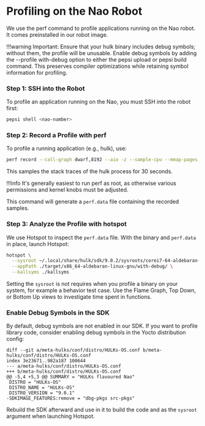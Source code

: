# Profiling on the Nao Robot

We use the perf command to profile applications running on the Nao robot. It comes preinstalled in our robot image.

!!!warning
    Important: Ensure that your hulk binary includes debug symbols; without them, the profile will be unusable.
    Enable debug symbols by adding the --profile with-debug option to either the pepsi upload or pepsi build command. This preserves compiler optimizations while retaining symbol information for profiling.

### Step 1: SSH into the Robot

To profile an application running on the Nao, you must SSH into the robot first:

```bash
pepsi shell <nao-number>
```

### Step 2: Record a Profile with perf

To profile a running application (e.g., hulk), use:

```bash
perf record --call-graph dwarf,8192 --aio -z --sample-cpu --mmap-pages 16M --pid $(pidof hulk) sleep 30
```

This samples the stack traces of the hulk process for 30 seconds.

!!!info
    It's generally easiest to run perf as root, as otherwise various permissions and kernel knobs must be adjusted.

This command will generate a `perf.data` file containing the recorded samples.

### Step 3: Analyze the Profile with hotspot

We use Hotspot to inspect the `perf.data` file.
With the binary and `perf.data` in place, launch Hotspot:

```bash
hotspot \
  --sysroot ~/.local/share/hulk/sdk/9.0.2/sysroots/corei7-64-aldebaran-linux/ \
  --appPath ./target/x86_64-aldebaran-linux-gnu/with-debug/ \
  --kallsyms ./kallsyms
```

Setting the `sysroot` is not requires when you profile a binary on your system, for example a behavior test case.
Use the Flame Graph, Top Down, or Bottom Up views to investigate time spent in functions.

### Enable Debug Symbols in the SDK

By default, debug symbols are not enabled in our SDK.
If you want to profile library code, consider enabling debug symbols in the Yocto distribution config:

```
diff --git a/meta-hulks/conf/distro/HULKs-OS.conf b/meta-hulks/conf/distro/HULKs-OS.conf
index 3e23671..982a187 100644
--- a/meta-hulks/conf/distro/HULKs-OS.conf
+++ b/meta-hulks/conf/distro/HULKs-OS.conf
@@ -5,4 +5,3 @@ SUMMARY = "HULKs flavoured Nao"
 DISTRO = "HULKs-OS"
 DISTRO_NAME = "HULKs-OS"
 DISTRO_VERSION = "9.0.1"
-SDKIMAGE_FEATURES:remove = "dbg-pkgs src-pkgs"
```
Rebuild the SDK afterward and use in it to build the code and as the `sysroot` argument when launching Hotspot.
